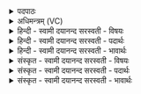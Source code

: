 <details><summary>पदपाठः</summary>

तत्। अ॒स्य॒। रू॒पम्। अ॒मृत॑म्। शची॑भिः। ति॒स्रः। द॒धुः॒। दे॒वताः॑। स॒ꣳर॒रा॒णा इति॑ सम्ऽररा॒णाः। लोमा॑नि। शष्पैः॑। ब॒हु॒धा। न। तोक्म॑भि॒रिति॒ तोक्म॑ऽभिः। त्वक्। अ॒स्य॒। मा॒सम्। अ॒भ॒व॒त्। न। ला॒जाः। ८१।
</details>

<details><summary>अधिमन्त्रम् (VC)</summary>

- वरुणो देवता
- शङ्ख ऋषिः
- भुरिक्त्रिष्टुप्
- धैवतः
</details>

<details><summary>हिन्दी - स्वामी दयानन्द सरस्वती  - विषयः</summary>

कौन पुरुष यज्ञ करने योग्य हैं, इस विषय को अगले मन्त्र में कहा है ॥
</details>

<details><summary>हिन्दी - स्वामी दयानन्द सरस्वती  - पदार्थः</summary>

पदार्थान्वयभाषाः -  हे मनुष्यो ! (संरराणाः) अच्छे प्रकार देने (तिस्रः) पढ़ाने, पढ़ने और परीक्षा करनेहारे तीन (देवताः) विद्वान् लोग (शचीभिः) उत्तम प्रज्ञा और कर्मों के साथ (बहुधा) बहुत प्रकारों से जिस यज्ञ को और (शष्पैः) दीर्घ लोमों के साथ (लोमानि) लोमों को (दधुः) धारण करें और (तत्) उस (अस्य) इस यज्ञ के (अमृतम्) नाशरहित (रूपम्) रूप को तुम लोग जानो, यह (तोक्मभिः) बालकों से (न) नहीं अनुष्ठान करने योग्य और (अस्य) इस के मध्य (त्वक्) त्वचा (मांसम्) मांस और (लाजाः) भुँजा हुआ सूखा अन्न आदि होम करने योग्य (न, अभवत्) नहीं होता, इस को भी तुम जानो ॥८१ ॥
</details>

<details><summary>हिन्दी - स्वामी दयानन्द सरस्वती  - भावार्थः</summary>

भावार्थभाषाः -  जो बहुत काल पर्य्यन्त डाढ़ी-मूँछ धारणपूर्वक ब्रह्मचारी अथवा पूर्ण विद्यावाले जितेन्द्रिय भद्रजन हैं, वे ही यज धातु के अर्थ को जानने योग्य अर्थात् यज्ञ करने योग्य होते हैं, अन्य बालबुद्धि अविद्वान् नहीं हो सकते। वह हवनरूप ऐसा है कि जिसमें मांस, क्षार, खट्टे से भिन्न पदार्थ वा तीखा आदि गुणरहित; सुगन्धित पुष्ट, मिष्ट तथा रोगनाशकादि गुणों के सहित हों, वही हवन करने योग्य होवे ॥८१ ॥
</details>

<details><summary>संस्कृत - स्वामी दयानन्द सरस्वती  - विषयः</summary>

के यज्ञमर्हन्तीत्याह ॥
</details>

<details><summary>संस्कृत - स्वामी दयानन्द सरस्वती  - पदार्थः</summary>

पदार्थान्वयभाषाः -  हे मनुष्याः ! यं संरराणास्तिस्रो देवताः शचीभिर्बहुधा यं यज्ञं शष्पैः सह लोमानि च दधुस्तदस्यामृतं रूपं यूयं विजानीत। अयं तोक्मभिर्नानुष्ठेयः, अस्य मध्ये त्वङ्मांसं लाजा वा हविर्नाभवदिति च वित्त ॥८१ ॥
</details>

<details><summary>संस्कृत - स्वामी दयानन्द सरस्वती  - भावार्थः</summary>

भावार्थभाषाः -  ये दीर्घसमयावधिजटिला ब्रह्मचारिणो वा पूर्णविद्या जितेन्द्रिया भद्रा जनाः सन्ति, त एव यजधातोरर्थं ज्ञातुमर्हन्ति, न बाला अविद्वांसो वा। स होमाख्यो यज्ञो यत्र मांसक्षाराम्लतिक्तगुणादिरहितम्, किन्तु सुगन्धिपुष्टमिष्टं रोगनाशकादिगुणसहितं हविः स्यात्, तदेव होतव्यं च स्यात् ॥८१ ॥
</details>